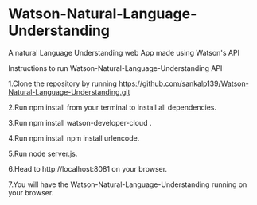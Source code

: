 # Watson-Natural-Language-Understanding
A natural Language Understanding  web App made using Watson's API

Instructions to run Watson-Natural-Language-Understanding API

1.Clone the repository by running https://github.com/sankalp139/Watson-Natural-Language-Understanding.git

2.Run npm install from your terminal to install all dependencies.

3.Run npm install watson-developer-cloud .

4.Run npm install npm install urlencode. 

5.Run node server.js.

6.Head to http://localhost:8081 on your browser.

7.You will have the Watson-Natural-Language-Understanding running on your browser.


